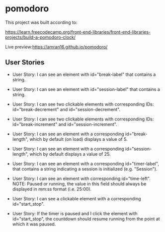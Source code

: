 # pomodoro
This project was built according to:

https://learn.freecodecamp.org/front-end-libraries/front-end-libraries-projects/build-a-pomodoro-clock/

Live preview:https://amran16.github.io/pomodoro/


User Stories
----------------

-  User Story: I can see an element with id="break-label" that contains a string.

-  User Story: I can see an element with id="session-label" that contains a string.

-  User Story: I can see two clickable elements with corresponding IDs: id="break-decrement" and id="session-decrement".

-  User Story: I can see two clickable elements with corresponding IDs: id="break-increment" and id="session-increment".

-  User Story: I can see an element with a corresponding id="break-length", which by default (on load) displays a value of 5.

-  User Story: I can see an element with a corresponding id="session-length", which by default displays a value of 25.

-  User Story: I can see an element with a corresponding id="timer-label", that contains a string indicating a session is initialized (e.g. "Session").

-  User Story: I can see an element with corresponding id="time-left". NOTE: Paused or running, the value in this field should always be displayed in mm:ss format (i.e. 25:00).

-  User Story: I can see a clickable element with a corresponding id="start_stop".

- User Story: If the timer is paused and I click the element with id="start_stop", the countdown should resume running from the point at which it was paused.

